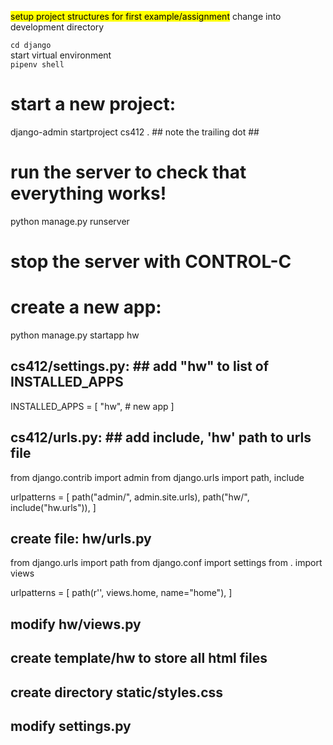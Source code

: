 <mark>setup project structures for first example/assignment</mark>
change into development directory 


`cd django` <br /> 
start virtual environment <br /> 
`pipenv shell` <br /> 
# start a new project:
django-admin startproject cs412 .  ## note the trailing dot ##

# run the server to check that everything works!
python manage.py runserver
# stop the server with CONTROL-C 

# create a new app:
python manage.py startapp hw 

## cs412/settings.py: ## add "hw" to list of INSTALLED_APPS
INSTALLED_APPS = [
	"hw", # new app
]

## cs412/urls.py: ## add include, 'hw' path to urls file
from django.contrib import admin
from django.urls import path, include

urlpatterns = [
    path("admin/", admin.site.urls),
    path("hw/", include("hw.urls")),
]

## create file: hw/urls.py

from django.urls import path
from django.conf import settings
from . import views

urlpatterns = [ 
    path(r'', views.home, name="home"),
]

## modify hw/views.py 
## create template/hw to store all html files 
## create directory static/styles.css 
## modify settings.py 

